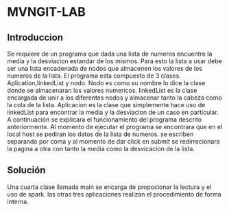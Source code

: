 # MVNGIT-LAB
## Introduccion 
Se requiere de un programa que dada una lista de numeros encuentre la media y la desviacion estandar de los mismos.
Para esto la lista a usar debe ser una lista encadenada de nodos que almacenen los valores de los numeros de la lista.
El programa esta compuesto de 3 clases. Aplication,linkedList y nodo.
Nodo es como su nombre lo dice la clase donde se almacenaran los valores numericos.
linkedList es la clase encargada de unir a los diferentes nodos y almacenar tanto la cabeza como la cola de la lista. 
Aplicacion es la clase que simplemente hace uso de linkedList  para encontrar la media y la desviacion de un caso en particular.
A continuación se explicara el funcionamiento del programa descrito anteriormente. Al momento de ejecutar el programa se encontrara que en el local host se pediran los datos de la lista de numeros. se escriben separando por coma y al momento de dar click en submit se redirrecionara la pagina a otra con tanto la media como la desvicacion de la lista.
## Solución
Una cuarta clase llamada main se encarga de propocionar la lectura y el uso de spark. las otras tres aplicaciones realizan el procedimiento de forma interna.
